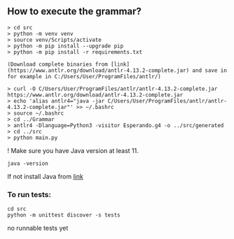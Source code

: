## How to execute the grammar?

```
> cd src
> python -m venv venv
> source venv/Scripts/activate
> python -m pip install --upgrade pip
> python -m pip install -r requirements.txt

(Download complete binaries from [link](https://www.antlr.org/download/antlr-4.13.2-complete.jar) and save in for example in C:/Users/User/ProgramFiles/antlr/)

> curl -O C/Users/User/ProgramFiles/antlr/antlr-4.13.2-complete.jar https://www.antlr.org/download/antlr-4.13.2-complete.jar
> echo 'alias antlr4="java -jar C/Users/User/ProgramFiles/antlr/antlr-4.13.2-complete.jar"' >> ~/.bashrc
> source ~/.bashrc
> cd ../Grammar
> antlr4 -Dlanguage=Python3 -visitor Esperando.g4 -o ../src/generated
> cd ../src
> python main.py
```

! Make sure you have Java version at least 11.
```
java -version
```

If not install Java from [link](https://www.oracle.com/pl/java/technologies/javase/jdk11-archive-downloads.html)

### To run tests:
```
cd src
python -m unittest discover -s tests
```
no runnable tests yet